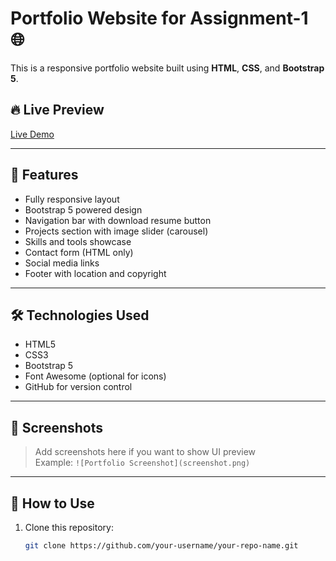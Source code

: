# Portfolio Website for Assignment-1 🌐

This is a responsive portfolio website built using **HTML**, **CSS**, and **Bootstrap 5**. 

## 🔥 Live Preview
[Live Demo](https://your-live-site-link.com) <!-- (Add this if you host on GitHub Pages / Netlify) -->

---

## 📁 Features

- Fully responsive layout
- Bootstrap 5 powered design
- Navigation bar with download resume button
- Projects section with image slider (carousel)
- Skills and tools showcase
- Contact form (HTML only)
- Social media links
- Footer with location and copyright

---

## 🛠️ Technologies Used

- HTML5
- CSS3
- Bootstrap 5
- Font Awesome (optional for icons)
- GitHub for version control

---

## 📸 Screenshots

> Add screenshots here if you want to show UI preview  
> Example: `![Portfolio Screenshot](screenshot.png)`

---

## 🚀 How to Use

1. Clone this repository:
   ```bash
   git clone https://github.com/your-username/your-repo-name.git
